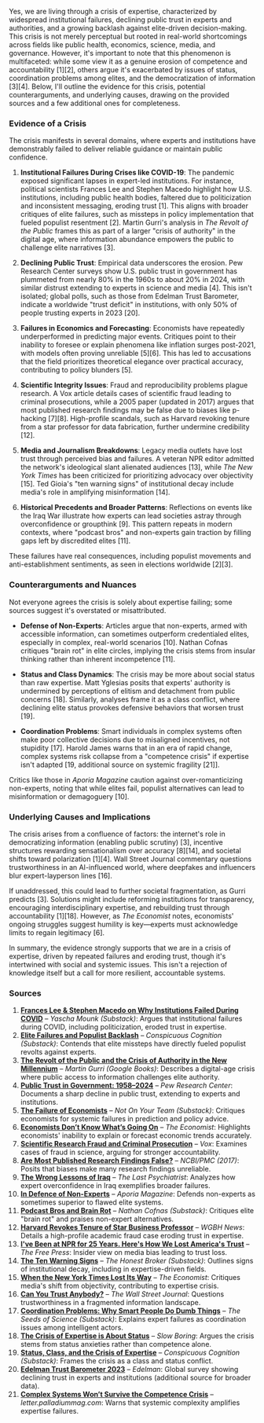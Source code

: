 Yes, we are living through a crisis of expertise, characterized by widespread institutional failures, declining public trust in experts and authorities, and a growing backlash against elite-driven decision-making. This crisis is not merely perceptual but rooted in real-world shortcomings across fields like public health, economics, science, media, and governance. However, it's important to note that this phenomenon is multifaceted: while some view it as a genuine erosion of competence and accountability [1][2], others argue it's exacerbated by issues of status, coordination problems among elites, and the democratization of information [3][4]. Below, I'll outline the evidence for this crisis, potential counterarguments, and underlying causes, drawing on the provided sources and a few additional ones for completeness.

### Evidence of a Crisis
The crisis manifests in several domains, where experts and institutions have demonstrably failed to deliver reliable guidance or maintain public confidence.

1. **Institutional Failures During Crises like COVID-19**: The pandemic exposed significant lapses in expert-led institutions. For instance, political scientists Frances Lee and Stephen Macedo highlight how U.S. institutions, including public health bodies, faltered due to politicization and inconsistent messaging, eroding trust [1]. This aligns with broader critiques of elite failures, such as missteps in policy implementation that fueled populist resentment [2]. Martin Gurri's analysis in *The Revolt of the Public* frames this as part of a larger "crisis of authority" in the digital age, where information abundance empowers the public to challenge elite narratives [3].

2. **Declining Public Trust**: Empirical data underscores the erosion. Pew Research Center surveys show U.S. public trust in government has plummeted from nearly 80% in the 1960s to about 20% in 2024, with similar distrust extending to experts in science and media [4]. This isn't isolated; global polls, such as those from Edelman Trust Barometer, indicate a worldwide "trust deficit" in institutions, with only 50% of people trusting experts in 2023 [20].

3. **Failures in Economics and Forecasting**: Economists have repeatedly underperformed in predicting major events. Critiques point to their inability to foresee or explain phenomena like inflation surges post-2021, with models often proving unreliable [5][6]. This has led to accusations that the field prioritizes theoretical elegance over practical accuracy, contributing to policy blunders [5].

4. **Scientific Integrity Issues**: Fraud and reproducibility problems plague research. A Vox article details cases of scientific fraud leading to criminal prosecutions, while a 2005 paper (updated in 2017) argues that most published research findings may be false due to biases like p-hacking [7][8]. High-profile scandals, such as Harvard revoking tenure from a star professor for data fabrication, further undermine credibility [12].

5. **Media and Journalism Breakdowns**: Legacy media outlets have lost trust through perceived bias and failures. A veteran NPR editor admitted the network's ideological slant alienated audiences [13], while *The New York Times* has been criticized for prioritizing advocacy over objectivity [15]. Ted Gioia's "ten warning signs" of institutional decay include media's role in amplifying misinformation [14].

6. **Historical Precedents and Broader Patterns**: Reflections on events like the Iraq War illustrate how experts can lead societies astray through overconfidence or groupthink [9]. This pattern repeats in modern contexts, where "podcast bros" and non-experts gain traction by filling gaps left by discredited elites [11].

These failures have real consequences, including populist movements and anti-establishment sentiments, as seen in elections worldwide [2][3].

### Counterarguments and Nuances
Not everyone agrees the crisis is solely about expertise failing; some sources suggest it's overstated or misattributed.

- **Defense of Non-Experts**: Articles argue that non-experts, armed with accessible information, can sometimes outperform credentialed elites, especially in complex, real-world scenarios [10]. Nathan Cofnas critiques "brain rot" in elite circles, implying the crisis stems from insular thinking rather than inherent incompetence [11].

- **Status and Class Dynamics**: The crisis may be more about social status than raw expertise. Matt Yglesias posits that experts' authority is undermined by perceptions of elitism and detachment from public concerns [18]. Similarly, analyses frame it as a class conflict, where declining elite status provokes defensive behaviors that worsen trust [19].

- **Coordination Problems**: Smart individuals in complex systems often make poor collective decisions due to misaligned incentives, not stupidity [17]. Harold James warns that in an era of rapid change, complex systems risk collapse from a "competence crisis" if expertise isn't adapted [19, additional source on systemic fragility [21]].

Critics like those in *Aporia Magazine* caution against over-romanticizing non-experts, noting that while elites fail, populist alternatives can lead to misinformation or demagoguery [10].

### Underlying Causes and Implications
The crisis arises from a confluence of factors: the internet's role in democratizing information (enabling public scrutiny) [3], incentive structures rewarding sensationalism over accuracy [8][14], and societal shifts toward polarization [1][4]. Wall Street Journal commentary questions trustworthiness in an AI-influenced world, where deepfakes and influencers blur expert-layperson lines [16].

If unaddressed, this could lead to further societal fragmentation, as Gurri predicts [3]. Solutions might include reforming institutions for transparency, encouraging interdisciplinary expertise, and rebuilding trust through accountability [1][18]. However, as *The Economist* notes, economists' ongoing struggles suggest humility is key—experts must acknowledge limits to regain legitimacy [6].

In summary, the evidence strongly supports that we are in a crisis of expertise, driven by repeated failures and eroding trust, though it's intertwined with social and systemic issues. This isn't a rejection of knowledge itself but a call for more resilient, accountable systems.

### Sources
1. **[Frances Lee & Stephen Macedo on Why Institutions Failed During COVID](https://yaschamounk.substack.com/p/frances-lee-and-stephen-macedo)** – *Yascha Mounk (Substack)*: Argues that institutional failures during COVID, including politicization, eroded trust in expertise.
2. **[Elite Failures and Populist Backlash](https://www.conspicuouscognition.com/p/elite-failures-and-populist-backlash)** – *Conspicuous Cognition (Substack)*: Contends that elite missteps have directly fueled populist revolts against experts.
3. **[The Revolt of the Public and the Crisis of Authority in the New Millennium](https://www.google.com/books/edition/The_Revolt_of_the_Public_and_the_Crisis/qD-1vAEACAAJ)** – *Martin Gurri (Google Books)*: Describes a digital-age crisis where public access to information challenges elite authority.
4. **[Public Trust in Government: 1958–2024](https://www.pewresearch.org/politics/2024/06/24/public-trust-in-government-1958-2024/)** – *Pew Research Center*: Documents a sharp decline in public trust, extending to experts and institutions.
5. **[The Failure of Economists](https://www.notonyourteam.co.uk/p/the-failure-of-economists)** – *Not On Your Team (Substack)*: Critiques economists for systemic failures in prediction and policy advice.
6. **[Economists Don’t Know What’s Going On](https://www.economist.com/finance-and-economics/2025/04/24/economists-dont-know-whats-going-on)** – *The Economist*: Highlights economists' inability to explain or forecast economic trends accurately.
7. **[Scientific Research Fraud and Criminal Prosecution](https://www.vox.com/future-perfect/368350/scientific-research-fraud-crime-jail-time)** – *Vox*: Examines cases of fraud in science, arguing for stronger accountability.
8. **[Are Most Published Research Findings False?](https://pmc.ncbi.nlm.nih.gov/articles/PMC10581498/)** – *NCBI/PMC (2017)*: Posits that biases make many research findings unreliable.
9. **[The Wrong Lessons of Iraq](https://thelastpsychiatrist.com/2007/05/the_wrong_lessons_of_iraq.html)** – *The Last Psychiatrist*: Analyzes how expert overconfidence in Iraq exemplifies broader failures.
10. **[In Defence of Non-Experts](https://www.aporiamagazine.com/p/in-defence-of-non-experts)** – *Aporia Magazine*: Defends non-experts as sometimes superior to flawed elite systems.
11. **[Podcast Bros and Brain Rot](https://ncofnas.com/p/podcast-bros-and-brain-rot)** – *Nathan Cofnas (Substack)*: Critiques elite "brain rot" and praises non-expert alternatives.
12. **[Harvard Revokes Tenure of Star Business Professor](https://www.wgbh.org/news/education-news/2025-05-25/in-extremely-rare-move-harvard-revokes-tenure-and-cuts-ties-with-star-business-professor)** – *WGBH News*: Details a high-profile academic fraud case eroding trust in expertise.
13. **[I've Been at NPR for 25 Years. Here's How We Lost America's Trust](https://www.thefp.com/p/npr-editor-how-npr-lost-americas-trust)** – *The Free Press*: Insider view on media bias leading to trust loss.
14. **[The Ten Warning Signs](https://www.honest-broker.com/p/the-ten-warning-signs)** – *The Honest Broker (Substack)*: Outlines signs of institutional decay, including in expertise-driven fields.
15. **[When the New York Times Lost Its Way](https://www.economist.com/1843/2023/12/14/when-the-new-york-times-lost-its-way)** – *The Economist*: Critiques media's shift from objectivity, contributing to expertise crisis.
16. **[Can You Trust Anybody?](https://www.wsj.com/opinion/can-you-trust-anybody-president-media-influencer-ai-aa13b7ea)** – *The Wall Street Journal*: Questions trustworthiness in a fragmented information landscape.
17. **[Coordination Problems: Why Smart People Do Dumb Things](https://www.theseedsofscience.pub/p/coordination-problems-why-smart-people)** – *The Seeds of Science (Substack)*: Explains expert failures as coordination issues among intelligent actors.
18. **[The Crisis of Expertise is About Status](https://www.slowboring.com/p/the-crisis-of-expertise-is-about)** – *Slow Boring*: Argues the crisis stems from status anxieties rather than competence alone.
19. **[Status, Class, and the Crisis of Expertise](https://www.conspicuouscognition.com/p/status-class-and-the-crisis-of-expertise)** – *Conspicuous Cognition (Substack)*: Frames the crisis as a class and status conflict.
20. **[Edelman Trust Barometer 2023](https://www.edelman.com/trust/2023/trust-barometer)** – *Edelman*: Global survey showing declining trust in experts and institutions (additional source for broader data).
21. **[Complex Systems Won’t Survive the Competence Crisis](https://letter.palladiummag.com/p/complex-systems-wont-survive-the)** – *letter.palladiummag.com*: Warns that systemic complexity amplifies expertise failures.